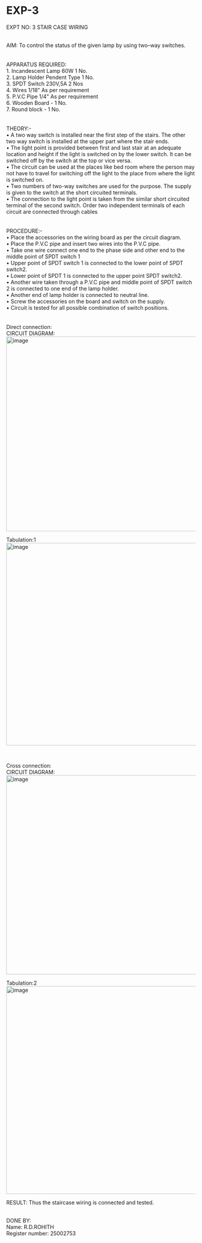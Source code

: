 # EXP-3
EXPT NO: 3				STAIR CASE WIRING                     

<br/> 
AIM:  To control the status of the given lamp by using two–way switches. 

<br/>
<br/>
<br/>
APPARATUS REQUIRED:
 <br/>
 1.  Incandescent Lamp	60W	1 No.
 <br/>
 2.	Lamp Holder	Pendent Type	1 No.
 <br/>
 3.	SPDT Switch	230V,5A	2 Nos
 <br/>
 4.	Wires	1/18”	As per requirement
 <br/>
 5.	P.V.C Pipe	1/4"	As per requirement
 <br/>
 6.	Wooden Board	-	1 No.
 <br/>
 7.	Round block	-	1 No.

<br/>
<br/>
<br/>
THEORY:-
<br/>
•	A two way switch is installed near the first step of the stairs. The other two way switch is installed at the upper part where the stair ends.
<br/>
•	The light point is provided between first and last stair at an adequate location and height if the light is switched on by the lower switch. It can be switched off by the switch at the top or vice versa.
<br/>
•	The circuit can be used at the places like bed room where the person may  not  have  to  travel for switching off the light to the place from where the light is switched on.
<br/>
•	Two  numbers  of  two-way  switches  are  used  for  the  purpose.  The supply is given to the switch at the short circuited terminals.
<br/>
•	The  connection  to  the  light  point  is  taken  from  the  similar  short circuited  terminal  of  the   second  switch.   Order  two  independent terminals of each circuit are connected through  cables 

<br/>
<br/>
<br/>
PROCEDURE:-
<br/>
•  Place the accessories on the wiring board as per the circuit diagram.
<br/>
•  Place the P.V.C pipe and insert two wires into the P.V.C pipe.
<br/>
•  Take one wire connect one end to the phase side and other end to the middle point of SPDT switch 1
<br/>
•  Upper point of SPDT switch 1 is connected to the lower point of SPDT switch2.
<br/>
•  Lower point of SPDT 1 is connected to the upper point SPDT switch2.
<br/>
•  Another wire taken through a P.V.C pipe and middle point of SPDT switch 2 is connected to one end of the lamp holder.
<br/>
•  Another end of lamp holder is connected to neutral line.
<br/>
•  Screw the accessories on the board and switch on the supply.
<br/>
•  Circuit is tested for all possible combination of switch positions.

<br/>
<br/>
<br/>
Direct connection:
<br/>
CIRCUIT DIAGRAM:
<br/>
<img width="540" height="517" alt="image" src="https://github.com/user-attachments/assets/0f6e595c-9dae-43d6-a7ee-c5584a687dcc" />

<br/>

Tabulation:1
<br/>
<img width="540" height="538" alt="image" src="https://github.com/user-attachments/assets/c89094ae-23af-45ca-b089-acc91bbb1a2a" />

<br/>
	
Cross connection: 
<br/>
CIRCUIT DIAGRAM:
<br/>
<img width="540" height="529" alt="image" src="https://github.com/user-attachments/assets/cd255e75-7ab7-4a5a-94f5-a518a6606390" />
<br/>

Tabulation:2
<br/>
<img width="540" height="552" alt="image" src="https://github.com/user-attachments/assets/608c37b4-c755-4d9e-81fa-d19fa418fa65" />
<br/>

RESULT:
Thus the staircase wiring is connected and tested.

<br/>
DONE BY:
<br/>
Name: R.D.ROHITH
<br/>
Register number: 25002753
